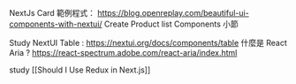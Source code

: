 NextJs Card 範例程式：
https://blog.openreplay.com/beautiful-ui-components-with-nextui/
Create Product list Components 小節

Study NextUI Table : https://nextui.org/docs/components/table
什麼是 React Aria ? https://react-spectrum.adobe.com/react-aria/index.html

study [[Should I Use Redux in Next.js]]
